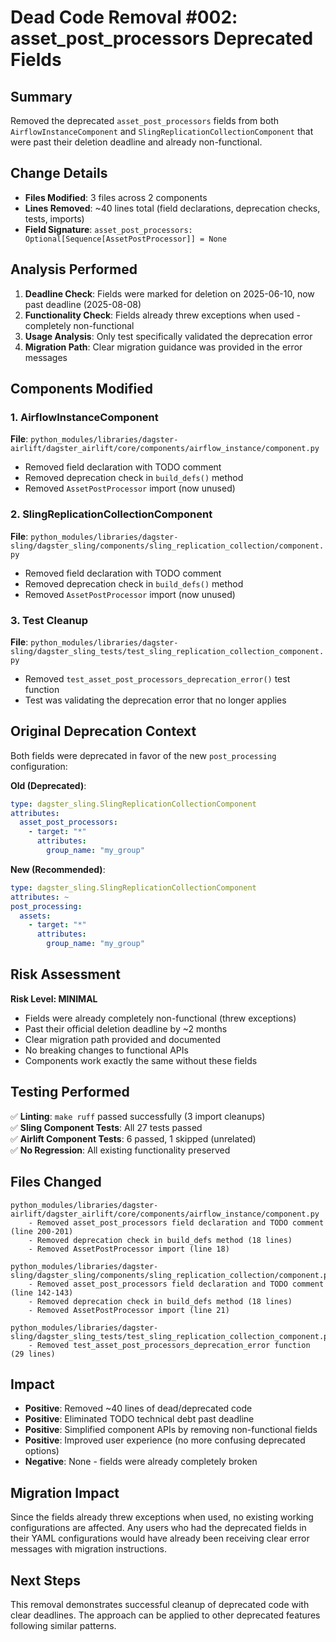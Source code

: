 # Dead Code Removal #002: asset_post_processors Deprecated Fields

## Summary
Removed the deprecated `asset_post_processors` fields from both `AirflowInstanceComponent` and `SlingReplicationCollectionComponent` that were past their deletion deadline and already non-functional.

## Change Details
- **Files Modified**: 3 files across 2 components
- **Lines Removed**: ~40 lines total (field declarations, deprecation checks, tests, imports)
- **Field Signature**: `asset_post_processors: Optional[Sequence[AssetPostProcessor]] = None`

## Analysis Performed
1. **Deadline Check**: Fields were marked for deletion on 2025-06-10, now past deadline (2025-08-08)
2. **Functionality Check**: Fields already threw exceptions when used - completely non-functional
3. **Usage Analysis**: Only test specifically validated the deprecation error
4. **Migration Path**: Clear migration guidance was provided in the error messages

## Components Modified

### 1. AirflowInstanceComponent
**File**: `python_modules/libraries/dagster-airlift/dagster_airlift/core/components/airflow_instance/component.py`
- Removed field declaration with TODO comment
- Removed deprecation check in `build_defs()` method
- Removed `AssetPostProcessor` import (now unused)

### 2. SlingReplicationCollectionComponent 
**File**: `python_modules/libraries/dagster-sling/dagster_sling/components/sling_replication_collection/component.py`
- Removed field declaration with TODO comment  
- Removed deprecation check in `build_defs()` method
- Removed `AssetPostProcessor` import (now unused)

### 3. Test Cleanup
**File**: `python_modules/libraries/dagster-sling/dagster_sling_tests/test_sling_replication_collection_component.py`
- Removed `test_asset_post_processors_deprecation_error()` test function
- Test was validating the deprecation error that no longer applies

## Original Deprecation Context
Both fields were deprecated in favor of the new `post_processing` configuration:

**Old (Deprecated)**:
```yaml
type: dagster_sling.SlingReplicationCollectionComponent
attributes:
  asset_post_processors:
    - target: "*"
      attributes:
        group_name: "my_group"
```

**New (Recommended)**:
```yaml
type: dagster_sling.SlingReplicationCollectionComponent  
attributes: ~
post_processing:
  assets:
    - target: "*"
      attributes:
        group_name: "my_group"
```

## Risk Assessment
**Risk Level: MINIMAL**
- Fields were already completely non-functional (threw exceptions)
- Past their official deletion deadline by ~2 months  
- Clear migration path provided and documented
- No breaking changes to functional APIs
- Components work exactly the same without these fields

## Testing Performed
✅ **Linting**: `make ruff` passed successfully (3 import cleanups)  
✅ **Sling Component Tests**: All 27 tests passed  
✅ **Airlift Component Tests**: 6 passed, 1 skipped (unrelated)  
✅ **No Regression**: All existing functionality preserved  

## Files Changed
```
python_modules/libraries/dagster-airlift/dagster_airlift/core/components/airflow_instance/component.py
    - Removed asset_post_processors field declaration and TODO comment (line 200-201)
    - Removed deprecation check in build_defs method (18 lines)
    - Removed AssetPostProcessor import (line 18)

python_modules/libraries/dagster-sling/dagster_sling/components/sling_replication_collection/component.py
    - Removed asset_post_processors field declaration and TODO comment (line 142-143)
    - Removed deprecation check in build_defs method (18 lines)  
    - Removed AssetPostProcessor import (line 21)

python_modules/libraries/dagster-sling/dagster_sling_tests/test_sling_replication_collection_component.py
    - Removed test_asset_post_processors_deprecation_error function (29 lines)
```

## Impact
- **Positive**: Removed ~40 lines of dead/deprecated code
- **Positive**: Eliminated TODO technical debt past deadline
- **Positive**: Simplified component APIs by removing non-functional fields
- **Positive**: Improved user experience (no more confusing deprecated options)
- **Negative**: None - fields were already completely broken

## Migration Impact
Since the fields already threw exceptions when used, no existing working configurations are affected. Any users who had the deprecated fields in their YAML configurations would have already been receiving clear error messages with migration instructions.

## Next Steps
This removal demonstrates successful cleanup of deprecated code with clear deadlines. The approach can be applied to other deprecated features following similar patterns.